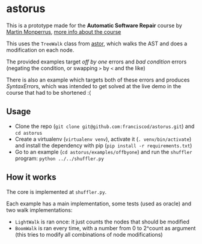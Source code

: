 # astorus
This is a prototype made for the **Automatic Software Repair** course by [Martin Monperrus](https://github.com/monperrus), [more info about the course](www.monperrus.net/martin/eci2015)

This uses the `TreeWalk` class from [astor](https://github.com/berkerpeksag/astor), which walks the AST and does a modification on each node.

The provided examples target *off by one* errors and *bad condition* errors (negating the condition, or swapping `>` by `<` and the like)

There is also an example which targets both of these errors and produces *SyntaxError*s, which was intended to get solved at the live demo in the course that had to be shortened :(

## Usage

- Clone the repo (`git clone git@github.com:franciscod/astorus.git`) and `cd astorus`
- Create a virtualenv (`virtualenv venv`), activate it (`. venv/bin/activate`) and install the dependency with pip (`pip install -r requirements.txt`)
- Go to an example (`cd astorus/examples/offbyone`) and run the `shuffler` program: `python ../../shuffler.py`

## How it works 
The core is implemented at `shuffler.py`.

Each example has a main implementation, some tests (used as oracle) and two walk implementations:
 - `LightWalk` is ran once: it just counts the nodes that should be modified
 - `BoomWalk` is ran every time, with a number from 0 to 2^count as argument (this tries to modify all combinations of node modifications)
